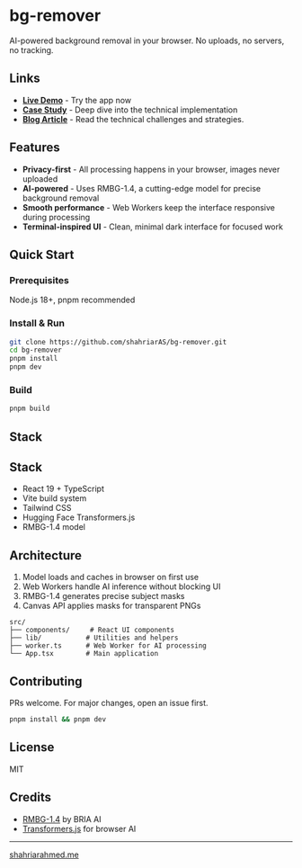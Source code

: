 # bg-remover

AI-powered background removal in your browser. No uploads, no servers, no tracking.

## Links

- **[Live Demo](https://bg.shahriarahmed.me)** - Try the app now
- **[Case Study](https://www.shahriarahmed.me/case-study/bg-remover)** - Deep dive into the technical implementation
- **[Blog Article](https://blog.shahriarahmed.me/post/building-an-ai-background-remover/)** - Read the technical challenges and strategies.

## Features

- **Privacy-first** - All processing happens in your browser, images never uploaded
- **AI-powered** - Uses RMBG-1.4, a cutting-edge model for precise background removal
- **Smooth performance** - Web Workers keep the interface responsive during processing
- **Terminal-inspired UI** - Clean, minimal dark interface for focused work


## Quick Start

### Prerequisites

Node.js 18+, pnpm recommended

### Install & Run

```bash
git clone https://github.com/shahriarAS/bg-remover.git
cd bg-remover
pnpm install
pnpm dev
```

### Build

```bash
pnpm build
```

## Stack

## Stack

- React 19 + TypeScript
- Vite build system
- Tailwind CSS
- Hugging Face Transformers.js
- RMBG-1.4 model

## Architecture

1. Model loads and caches in browser on first use
2. Web Workers handle AI inference without blocking UI
3. RMBG-1.4 generates precise subject masks
4. Canvas API applies masks for transparent PNGs

```
src/
├── components/     # React UI components
├── lib/           # Utilities and helpers
├── worker.ts      # Web Worker for AI processing
└── App.tsx        # Main application
```

## Contributing

PRs welcome. For major changes, open an issue first.

```bash
pnpm install && pnpm dev
```

## License

MIT

## Credits

- [RMBG-1.4](https://huggingface.co/briaai/RMBG-1.4) by BRIA AI
- [Transformers.js](https://github.com/xenova/transformers.js) for browser AI

---

[shahriarahmed.me](https://www.shahriarahmed.me)
